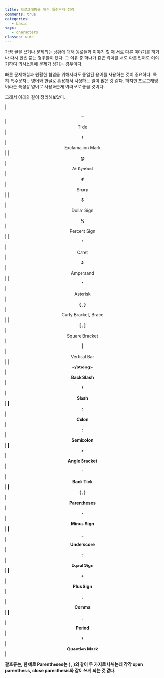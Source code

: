 ```yaml
---
title: 프로그래밍을 위한 특수문자 정리
comments: true
categories:
   - basic
tags:
   - characters
classes: wide
---
```


가끔 글을 쓰거나 문제되는 상황에 대해 동료들과 이야기 할 때 서로 다른 이야기를 하거나 다시 한번 묻는 경우들이 있다. 그 이유 중 하나가 같은 의미를 서로 다른 언어로 이야기하여 의사소통에 문제가 생기는 경우이다. 

빠른 문제해결과 원활한 협업을 위해서라도 통일된 용어를 사용하는 것이 중요하다. 특히 특수문자는 영어와 한글로 혼용해서 사용하는 일이 많은 것 같다. 하지만 프로그래밍이라는 특성상 영어로 사용하는게 여러모로 좋을 것이다. 

그래서 아래와 같이 정리해보았다. 

| <center><strong>~</strong></center>     |     <center>Tilde</center>      | <center><strong>!</strong></center>     | <center>Exclamation Mark</center>     |
| <center><strong>@</strong></center>     |   <center>At Symbol</center>   | <center><strong>#</strong></center>     | <center>Sharp</center>                |
| <center><strong>$</strong></center>     |  <center>Dollar Sign</center>   | <center><strong>%</strong></center>     | <center>Percent Sign</center>         |
| <center><strong>^</strong></center>     |     <center>Caret</center>      | <center><strong>&</strong></center>     | <center>Ampersand</center>            |
| <center><strong>*</strong></center>     |    <center>Asterisk</center>    | <center><strong>{ , }</strong></center> | <center>Curly Bracket, Brace</center> |
| <center><strong>[ , ]</strong></center> | <center>Square Bracket</center> | <center><strong>\|</strong></center>    | <center>Vertical Bar</center>         |
| <center><strong>\</strong></center>    |   <center>Back Slash</center>   | <center><strong>/</strong></center>     | <center>Slash</center>                |
| <center><strong>:</strong></center>     |     <center>Colon</center>      | <center><strong>;</strong></center>     | <center>Semicolon</center>           |
| <center><</center>     | <center>Angle Bracket</center>  | <center><strong>`</strong></center>     | <center>Back Tick</center>            |
| <center><strong>( , )</strong></center> |  <center>Parentheses</center>   | <center><strong>-</strong></center>     | <center>Minus Sign</center>           |
| <center><strong>_</strong></center>     |   <center>Underscore</center>   | <center><strong>=</strong></center>     | <center>Eqaul Sign</center>           |
| <center><strong>+</strong></center>     |   <center>Plus Sign</center>    | <center><strong>,</strong></center>     | <center>Comma</center>                |
| <center><strong>.</strong></center>     |     <center>Period</center>     | <center><strong>?</strong></center>     | <center>Question Mark</center>        |

괄호류는, 한 예로 Parentheses는 ( , )와 같이 두 가지로 나뉘는데 각각 open parenthesis, close parenthesis와 같이 쓰게 되는 것 같다.
